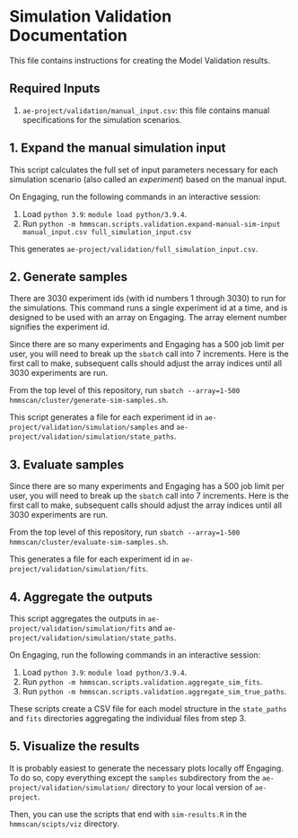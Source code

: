 # Simulation Validation Documentation
This file contains instructions for creating the Model Validation results.

## Required Inputs
1. `ae-project/validation/manual_input.csv`: this file contains manual specifications for the simulation scenarios.

## 1. Expand the manual simulation input
This script calculates the full set of input parameters necessary for each simulation scenario (also called an *experiment*) based on the manual input.

On Engaging, run the following commands in an interactive session:

1. Load `python 3.9`: `module load python/3.9.4`.
2. Run `python -m hmmscan.scripts.validation.expand-manual-sim-input manual_input.csv full_simulation_input.csv`

This generates `ae-project/validation/full_simulation_input.csv`.

## 2. Generate samples
There are 3030 experiment ids (with id numbers 1 through 3030) to run for the simulations.
This command runs a single experiment id at a time, and is designed to be used with an array on Engaging.
The array element number signifies the experiment id.

Since there are so many experiments and Engaging has a 500 job limit per user, you will need to break up the `sbatch` call into 7 increments. 
Here is the first call to make, subsequent calls should adjust the array indices until all 3030 experiments are run.

From the top level of this repository, run `sbatch --array=1-500 hmmscan/cluster/generate-sim-samples.sh`.

This script generates a file for each experiment id in `ae-project/validation/simulation/samples` and `ae-project/validation/simulation/state_paths`.

## 3. Evaluate samples
Since there are so many experiments and Engaging has a 500 job limit per user, you will need to break up the `sbatch` call into 7 increments.
Here is the first call to make, subsequent calls should adjust the array indices until all 3030 experiments are run.

From the top level of this repository, run `sbatch --array=1-500 hmmscan/cluster/evaluate-sim-samples.sh`.

This generates a file for each experiment id in `ae-project/validation/simulation/fits`.

## 4. Aggregate the outputs
This script aggregates the outputs in `ae-project/validation/simulation/fits` and `ae-project/validation/simulation/state_paths`.

On Engaging, run the following commands in an interactive session:

1. Load `python 3.9`: `module load python/3.9.4`.
2. Run `python -m hmmscan.scripts.validation.aggregate_sim_fits`.
3. Run `python -m hmmscan.scripts.validation.aggregate_sim_true_paths`.

These scripts create a CSV file for each model structure in the `state_paths` and `fits` directories aggregating the individual files from step 3.

## 5. Visualize the results
It is probably easiest to generate the necessary plots locally off Engaging. To do so, copy everything except the `samples` subdirectory from the `ae-project/validation/simulation/` directory to your local version of `ae-project`.

Then, you can use the scripts that end with `sim-results.R` in the `hmmscan/scipts/viz` directory.